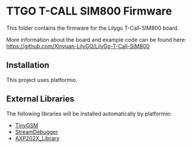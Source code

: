 # TTGO T-CALL SIM800 Firmware 

This folder contains the firmware for the Lilygo T-Call-SIM800 board.

More information about the board and example code can be found here: <https://github.com/Xinyuan-LilyGO/LilyGo-T-Call-SIM800>

## Installation

This project uses platformio.

## External Libraries

The following libraries will be installed automatically by platformio:

- [TinyGSM](https://github.com/vshymanskyy/TinyGSM)
- [StreamDebugger](https://github.com/vshymanskyy/StreamDebugger)
- [AXP202X_Library](https://github.com/lewisxhe/AXP202X_Library)
